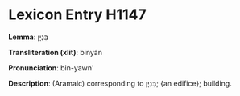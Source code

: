 # Lexicon Entry H1147

**Lemma**: בִּנְיָן

**Transliteration (xlit)**: binyân

**Pronunciation**: bin-yawn'

**Description**:
(Aramaic) corresponding to בִּנְיָן; {an edifice}; building.
